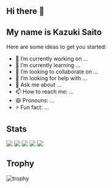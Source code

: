 ## Hi there 👋
## My name is Kazuki Saito

Here are some ideas to get you started:

- 🔭 I’m currently working on ...
- 🌱 I’m currently learning ...
- 👯 I’m looking to collaborate on ...
- 🤔 I’m looking for help with ...
- 💬 Ask me about ...
- 📫 How to reach me: ...
- 😄 Pronouns: ...
- ⚡ Fun fact: ...
## Stats
![](http://github-profile-summary-cards.vercel.app/api/cards/profile-details?username=kazuki-saito803&theme=gruvbox)
![](http://github-profile-summary-cards.vercel.app/api/cards/repos-per-language?username=kazuki-saito803&theme=gruvbox)
![](http://github-profile-summary-cards.vercel.app/api/cards/most-commit-language?username=kazuki-saito803&theme=gruvbox)
![](http://github-profile-summary-cards.vercel.app/api/cards/stats?username=kazuki-saito803&theme=gruvbox)
![](http://github-profile-summary-cards.vercel.app/api/cards/productive-time?username=kazuki-saito803&theme=gruvbox&utcOffset=9)

## Trophy
![trophy](https://github-profile-trophy.vercel.app/?username=Keichan15&theme=gruvbox)

